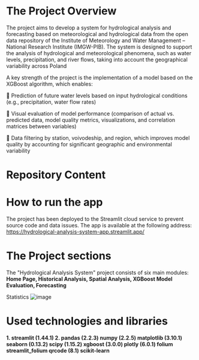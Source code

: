 # The Project Overview

  The project aims to develop a system for hydrological analysis and forecasting based on meteorological and hydrological data from the open data repository of the Institute of Meteorology and Water Management – National Research Institute (IMGW-PIB). The system is designed to support the analysis of hydrological and meteorological phenomena, such as water levels, precipitation, and river flows, taking into account the geographical variability across Poland

A key strength of the project is the implementation of a model based on the XGBoost algorithm, which enables:

🔵 Prediction of future water levels based on input hydrological conditions (e.g., precipitation, water flow rates)

🔵 Visual evaluation of model performance (comparison of actual vs. predicted data, model quality metrics, visualizations, and correlation matrices between variables)

🔵 Data filtering by station, voivodeship, and region, which improves model quality by accounting for significant geographic and environmental variability

# Repository Content


# How to run the app
  The project has been deployed to the Streamlit cloud service to prevent source code and data issues. The app is available at the following address: https://hydrological-analysis-system-app.streamlit.app/

# The Project sections
The "Hydrological Analysis System" project consists of six main modules: **Home Page, Historical Analysis, Spatial Analysis, XGBoost Model Evaluation, Forecasting**

Statistics
  ![image](https://github.com/user-attachments/assets/2c2a1693-a9c4-4739-a201-fe81e101e4b8)


# Used technologies and libraries
**1. streamlit (1.44.1)
2. pandas (2.2.3)
numpy (2.2.5)
matplotlib (3.10.1)
seaborn (0.13.2)
scipy (1.15.2)
xgboost (3.0.0)
plotly (6.0.1)
folium
streamlit_folium
qrcode (8.1)
scikit-learn**
